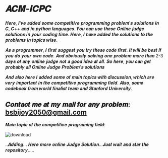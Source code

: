 # 𝑨𝑪𝑴-𝑰𝑪𝑷𝑪

𝑯𝒆𝒓𝒆, 𝑰'𝒗𝒆 𝒂𝒅𝒅𝒆𝒅 𝒔𝒐𝒎𝒆 𝒄𝒐𝒎𝒑𝒆𝒕𝒊𝒕𝒊𝒗𝒆 𝒑𝒓𝒐𝒈𝒓𝒂𝒎𝒎𝒊𝒏𝒈 𝒑𝒓𝒐𝒃𝒍𝒆𝒎'𝒔 𝒔𝒐𝒍𝒖𝒕𝒊𝒐𝒏𝒔 𝒊𝒏 𝑪, 𝑪++ 𝒂𝒏𝒅 𝒊𝒏 𝒑𝒚𝒕𝒉𝒐𝒏 𝒍𝒂𝒏𝒈𝒖𝒂𝒈𝒆𝒔. 𝒀𝒐𝒖 𝒄𝒂𝒏 𝒖𝒔𝒆 𝒕𝒉𝒆𝒔𝒆 𝑶𝒏𝒍𝒊𝒏𝒆 𝒋𝒖𝒅𝒈𝒆 𝒔𝒐𝒍𝒖𝒕𝒊𝒐𝒏𝒔 𝒊𝒏 𝒚𝒐𝒖𝒓 𝒄𝒐𝒅𝒊𝒏𝒈 𝒕𝒊𝒎𝒆. 𝑯𝒆𝒓𝒆, 𝑰 𝒉𝒂𝒗𝒆 𝒂𝒅𝒅𝒆𝒅 𝒕𝒉𝒆 𝒔𝒐𝒍𝒖𝒕𝒊𝒐𝒏𝒔 𝒕𝒐 𝒕𝒉𝒆 𝒑𝒓𝒐𝒃𝒍𝒆𝒎𝒔 𝒊𝒏 𝒕𝒐𝒑𝒊𝒄𝒔 𝒘𝒊𝒔𝒆.

𝑨𝒔 𝒂 𝒑𝒓𝒐𝒈𝒓𝒂𝒎𝒎𝒆𝒓, 𝑰 𝒇𝒊𝒓𝒔𝒕 𝒔𝒖𝒈𝒈𝒆𝒔𝒕 𝒚𝒐𝒖 𝒕𝒓𝒚 𝒕𝒉𝒆𝒔𝒆 𝒄𝒐𝒅𝒆 𝒇𝒊𝒓𝒔𝒕. 𝑰𝒕 𝒘𝒊𝒍𝒍 𝒃𝒆 𝒃𝒆𝒔𝒕 𝒊𝒇 𝒚𝒐𝒖 𝒅𝒐 𝒚𝒐𝒖𝒓 𝒐𝒘𝒏 𝒄𝒐𝒅𝒆. 𝑨𝒏𝒅 𝒐𝒃𝒗𝒊𝒐𝒖𝒔𝒍𝒚 𝒔𝒐𝒍𝒗𝒊𝒏𝒈 𝒐𝒏𝒆 𝒑𝒓𝒐𝒃𝒍𝒆𝒎 𝒎𝒐𝒓𝒆 𝒕𝒉𝒂𝒏 2-3 𝒅𝒂𝒚𝒔 𝒐𝒇 𝒂𝒏𝒚 𝒐𝒏𝒍𝒊𝒏𝒆 𝒋𝒖𝒅𝒈𝒆 𝒏𝒐𝒕 𝒂 𝒈𝒐𝒐𝒅 𝒊𝒅𝒆𝒂 𝒂𝒕 𝒂𝒍𝒍. 𝑺𝒐 𝒉𝒆𝒓𝒆, 𝒚𝒐𝒖 𝒄𝒂𝒏 𝒈𝒆𝒕 𝒑𝒓𝒐𝒃𝒂𝒃𝒍𝒚 𝒂𝒍𝒍  𝑶𝒏𝒍𝒊𝒏𝒆 𝑱𝒖𝒅𝒈𝒆 𝑷𝒓𝒐𝒃𝒍𝒆𝒎'𝒔 𝒔𝒐𝒍𝒖𝒕𝒊𝒐𝒏𝒔  

𝑨𝒏𝒅 𝒂𝒍𝒔𝒐 𝒉𝒆𝒓𝒆 𝑰 𝒂𝒅𝒅𝒆𝒅 𝒔𝒐𝒎𝒆 𝒐𝒇 𝒎𝒂𝒊𝒏 𝒕𝒐𝒑𝒊𝒄𝒔 𝒘𝒊𝒕𝒉 𝒅𝒊𝒔𝒄𝒖𝒔𝒔𝒊𝒐𝒏, 𝒘𝒉𝒊𝒄𝒉 𝒂𝒓𝒆 𝒗𝒆𝒓𝒚 𝒊𝒎𝒑𝒐𝒓𝒕𝒂𝒏𝒕 𝒊𝒏 𝒕𝒉𝒆 𝒄𝒐𝒎𝒑𝒆𝒕𝒊𝒕𝒊𝒗𝒆 𝒑𝒓𝒐𝒈𝒓𝒂𝒎𝒎𝒊𝒏𝒈 𝒇𝒊𝒆𝒍𝒅. 𝑨𝒍𝒔𝒐, 𝒔𝒐𝒎𝒆 𝒄𝒐𝒅𝒆𝒃𝒐𝒐𝒌 𝒇𝒓𝒐𝒎 𝒘𝒐𝒓𝒍𝒅 𝒇𝒊𝒏𝒂𝒍𝒊𝒔𝒕 𝒕𝒆𝒂𝒎 𝒂𝒏𝒅 𝑺𝒕𝒂𝒏𝒇𝒐𝒓𝒅 𝑼𝒏𝒊𝒗𝒆𝒓𝒔𝒊𝒕𝒚.

𝑪𝒐𝒏𝒕𝒂𝒄𝒕 𝒎𝒆 𝒂𝒕 𝒎𝒚 𝒎𝒂𝒊𝒍 𝒇𝒐𝒓 𝒂𝒏𝒚 𝒑𝒓𝒐𝒃𝒍𝒆𝒎: bsbijoy2050@gmail.com
-------------------------------------------------------------

𝑴𝒂𝒊𝒏 𝒕𝒐𝒑𝒊𝒄 𝒐𝒇 𝒕𝒉𝒆 𝒄𝒐𝒎𝒑𝒆𝒕𝒊𝒕𝒊𝒗𝒆 𝒑𝒓𝒐𝒈𝒓𝒂𝒎𝒊𝒏𝒈 𝒇𝒊𝒆𝒍𝒅:

![download](https://user-images.githubusercontent.com/41442625/62351672-03e26a00-b528-11e9-82e2-3f969ee3dc88.png)


..𝑨𝒅𝒅𝒊𝒏𝒈... 𝑯𝒆𝒓𝒆 𝒎𝒐𝒓𝒆 𝒐𝒏𝒍𝒊𝒏𝒆 𝑱𝒖𝒅𝒈𝒆 𝑺𝒐𝒍𝒖𝒕𝒊𝒐𝒏...𝑱𝒖𝒔𝒕 𝒘𝒂𝒊𝒕 𝒂𝒏𝒅 𝒔𝒕𝒂𝒓 𝒕𝒉𝒆 𝒓𝒆𝒑𝒐𝒔𝒊𝒕𝒐𝒓𝒚.....
